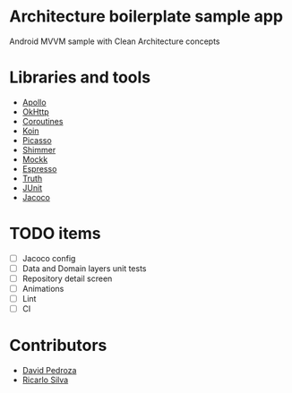 # Architecture boilerplate sample app
Android MVVM sample with Clean Architecture concepts

# Libraries and tools
- [Apollo](https://github.com/apollographql/apollo-android)
- [OkHttp](https://square.github.io/okhttp/)
- [Coroutines](https://kotlinlang.org/docs/reference/coroutines-overview.html)
- [Koin](https://github.com/InsertKoinIO/koin)
- [Picasso](https://github.com/square/picasso)
- [Shimmer](https://github.com/facebook/shimmer-android)
- [Mockk](https://mockk.io/)
- [Espresso](https://developer.android.com/training/testing/espresso)
- [Truth](https://github.com/google/truth)
- [JUnit](https://junit.org/junit5/)
- [Jacoco](https://github.com/arturdm/jacoco-android-gradle-plugin)

# TODO items
- [ ] Jacoco config
- [ ] Data and Domain layers unit tests
- [ ] Repository detail screen
- [ ] Animations
- [ ] Lint
- [ ] CI

# Contributors
- [David Pedroza](https://github.com/dpedroza)
- [Ricarlo Silva](https://github.com/ricarlo-silva)
